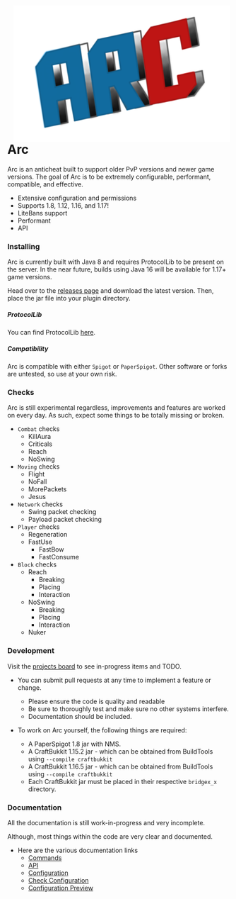 <img align="right" src="test.png">

# Arc
Arc is an anticheat built to support older PvP versions and newer game versions. The goal of Arc is to be extremely configurable, performant, compatible, and effective.

* Extensive configuration and permissions
* Supports 1.8, 1.12, 1.16, and 1.17!
* LiteBans support
* Performant
* API

### Installing

Arc is currently built with Java 8 and requires ProtocolLib to be present on the server. In the near future, builds using Java 16 will be available for 1.17+ game versions.

Head over to the [releases page](https://github.com/Vrekt/Arc/releases) and download the latest version. Then, place the jar file into your plugin directory.

##### ProtocolLib
You can find ProtocolLib [here](https://www.spigotmc.org/resources/protocollib.1997/).

##### Compatibility
Arc is compatible with either `Spigot` or `PaperSpigot`. Other software or forks are untested, so use at your own risk.

### Checks

Arc is still experimental regardless, improvements and features are worked on every day. As such, expect some things to be totally missing or broken.

* `Combat` checks
  * KillAura
  * Criticals
  * Reach
  * NoSwing
* `Moving` checks
  * Flight
  * NoFall
  * MorePackets
  * Jesus
* `Network` checks
  * Swing packet checking
  * Payload packet checking
* `Player` checks
  * Regeneration
  * FastUse
    * FastBow
    * FastConsume
* `Block` checks
  * Reach
    * Breaking
    * Placing
    * Interaction
  * NoSwing
    * Breaking
    * Placing
    * Interaction
  * Nuker

### Development

Visit the [projects board](https://github.com/Vrekt/Arc/projects) to see in-progress items and TODO.

* You can submit pull requests at any time to implement a feature or change.
  * Please ensure the code is quality and readable
  * Be sure to thoroughly test and make sure no other systems interfere.
  * Documentation should be included.

* To work on Arc yourself, the following things are required:
  * A PaperSpigot 1.8 jar with NMS.
  * A CraftBukkit 1.15.2 jar - which can be obtained from BuildTools using `--compile craftbukkit`
  * A CraftBukkit 1.16.5 jar - which can be obtained from BuildTools using `--compile craftbukkit`
  * Each CraftBukkit jar must be placed in their respective `bridgex_x` directory.

### Documentation

All the documentation is still work-in-progress and very incomplete.

Although, most things within the code are very clear and documented.

* Here are the various documentation links
  * [Commands](https://github.com/Vrekt/Arc/wiki/Commands) 
  * [API](https://github.com/Vrekt/Arc/wiki/API)
  * [Configuration](https://github.com/Vrekt/Arc/wiki/Configuration)
  * [Check Configuration](https://github.com/Vrekt/Arc/wiki/Check-configuration)
  * [Configuration Preview](https://github.com/Vrekt/Arc/wiki/Configuration-Preview)
